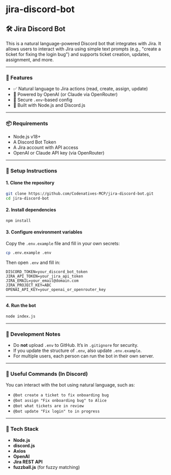 # jira-discord-bot

## 🛠️ Jira Discord Bot

This is a natural language-powered Discord bot that integrates with Jira. It allows users to interact with Jira using simple text prompts (e.g., "create a ticket for fixing the login bug") and supports ticket creation, updates, assignment, and more.

---

### 🚀 Features

* ✅ Natural language to Jira actions (read, create, assign, update)
* 🤖 Powered by OpenAI (or Claude via OpenRouter)
* 📁 Secure `.env`-based config
* 🎯 Built with Node.js and Discord.js

---

### 📦 Requirements

* Node.js v18+
* A Discord Bot Token
* A Jira account with API access
* OpenAI or Claude API key (via OpenRouter)

---

### 🧰 Setup Instructions

#### 1. **Clone the repository**

```bash
git clone https://github.com/Codenatives-MCP/jira-discord-bot.git
cd jira-discord-bot
```

#### 2. **Install dependencies**

```bash
npm install
```

#### 3. **Configure environment variables**

Copy the `.env.example` file and fill in your own secrets:

```bash
cp .env.example .env
```

Then open `.env` and fill in:

```env
DISCORD_TOKEN=your_discord_bot_token
JIRA_API_TOKEN=your_jira_api_token
JIRA_EMAIL=your_email@domain.com
JIRA_PROJECT_KEY=ABC
OPENAI_API_KEY=your_openai_or_openrouter_key
```

---

#### 4. **Run the bot**

```bash
node index.js
```

---

### 🧪 Development Notes

* Do **not** upload `.env` to GitHub. It’s in `.gitignore` for security.
* If you update the structure of `.env`, also update `.env.example`.
* For multiple users, each person can run the bot in their own server.

---

### 📌 Useful Commands (In Discord)

You can interact with the bot using natural language, such as:

* `@bot create a ticket to fix onboarding bug`
* `@bot assign "Fix onboarding bug" to Alice`
* `@bot what tickets are in review`
* `@bot update "Fix login" to in progress`

---

### 🧠 Tech Stack

* **Node.js**
* **discord.js**
* **Axios**
* **OpenAI**
* **Jira REST API**
* **fuzzball.js** (for fuzzy matching)

